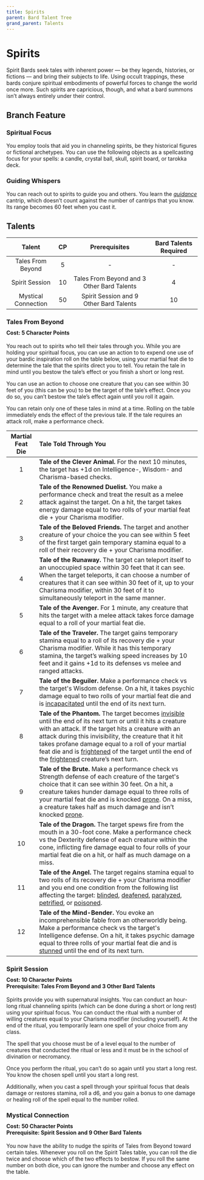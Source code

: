 ```yaml
---
title: Spirits
parent: Bard Talent Tree
grand_parent: Talents
---
```


# Spirits
Spirit Bards seek tales with inherent power — be they legends, histories, or fictions — and bring their subjects to life. Using occult trappings, these bards conjure spiritual embodiments of powerful forces to change the world once more. Such spirits are capricious, though, and what a bard summons isn’t always entirely under their control.

## Branch Feature

### Spiritual Focus
You employ tools that aid you in channeling spirits, be they historical figures or fictional archetypes. You can use the following objects as a spellcasting focus for your spells: a candle, crystal ball, skull, spirit board, or tarokka deck.

### Guiding Whispers
You can reach out to spirits to guide you and others. You learn the *[guidance](https://stormchaserroleplaying.com/stormchaserRPG/Spells/Cantrips/Divination/#guidance)* cantrip, which doesn’t count against the number of cantrips that you know. Its range becomes 60 feet when you cast it.

## Talents

| Talent | CP | Prerequisites | Bard Talents Required |
|:------:|:--:|:-------------:|:---------------------:|
| Tales From Beyond   | 5  | - | - |
| Spirit Session      | 10 | Tales From Beyond and 3 Other Bard Talents | 4 |
| Mystical Connection | 50 | Spirit Session and 9 Other Bard Talents | 10 |

### Tales From Beyond

<div style="margin-top:-10px;"></div>

#### **Cost:** 5 Character Points
You reach out to spirits who tell their tales through you. While you are holding your spiritual focus, you can use an action to to expend one use of your bardic inspiration roll on the table below, using your martial feat die to determine the tale that the spirits direct you to tell. You retain the tale in mind until you bestow the tale’s effect or you finish a short or long rest.

You can use an action to choose one creature that you can see within 30 feet of you (this can be you) to be the target of the tale’s effect. Once you do so, you can’t bestow the tale’s effect again until you roll it again.

You can retain only one of these tales in mind at a time. Rolling on the table immediately ends the effect of the previous tale. If the tale requires an attack roll, make a performance check.

| Martial Feat Die | Tale Told Through You |
|:----------------:|:----------------------|
| 1 | **Tale of the Clever Animal.** For the next 10 minutes, the target has +1d on Intelligence-, Wisdom- and Charisma-based checks. |
| 2 | **Tale of the Renowned Duelist.** You make a performance check and treat the result as a melee attack against the target. On a hit, the target takes energy damage equal to two rolls of your martial feat die + your Charisma modifier. |
| 3 | **Tale of the Beloved Friends.** The target and another creature of your choice the you can see within 5 feet of the first target gain temporary stamina equal to a roll of their recovery die + your Charisma modifier. |
| 4 | **Tale of the Runaway.** The target can teleport itself to an unoccupied space within 30 feet that it can see. When the target teleports, it can choose a number of creatures that it can see within 30 feet of it, up to your Charisma modifier, within 30 feet of it to simultaneously teleport in the same manner. |
| 5 | **Tale of the Avenger.** For 1 minute, any creature that hits the target with a melee attack takes force damage equal to a roll of your martial feat die. |
| 6 | **Tale of the Traveler.** The target gains temporary stamina equal to a roll of its recovery die + your Charisma modifier. While it has this temporary stamina, the target’s walking speed increases by 10 feet and it gains +1d to its defenses vs melee and ranged attacks. |
| 7 | **Tale of the Beguiler.** Make a performance check vs the target's Wisdom defense. On a hit, it takes psychic damage equal to two rolls of your martial feat die and is [incapacitated](https://stormchaserroleplaying.com/stormchaserRPG/Conditions/Incapacitated/) until the end of its next turn. |
| 8 | **Tale of the Phantom.** The target becomes [invisible](https://stormchaserroleplaying.com/stormchaserRPG/Conditions/Invisible/) until the end of its next turn or until it hits a creature with an attack. If the target hits a creature with an attack during this invisibility, the creature that it hit takes profane damage equal to a roll of your martial feat die and is [frightened](https://stormchaserroleplaying.com/stormchaserRPG/Conditions/Frightened/) of the target until the end of the [frightened](https://stormchaserroleplaying.com/stormchaserRPG/Conditions/Frightened/) creature’s next turn. |
| 9 | **Tale of the Brute.** Make a performance check vs Strength defense of each creature of the target's choice that it can see within 30 feet. On a hit, a creature takes hunder damage equal to three rolls of your martial feat die and is knocked [prone](https://stormchaserroleplaying.com/stormchaserRPG/Conditions/Prone/). On a miss, a creature takes half as much damage and isn’t knocked [prone](https://stormchaserroleplaying.com/stormchaserRPG/Conditions/Prone/). |
| 10 | **Tale of the Dragon.** The target spews fire from the mouth in a 30-foot cone. Make a performance check vs the Dexterity defense of each creature within the cone, inflicting fire damage equal to four rolls of your martial feat die on a hit, or half as much damage on a miss. |
| 11 | **Tale of the Angel.** The target regains stamina equal to two rolls of its recovery die + your Charisma modifier and you end one condition from the following list affecting the target: [blinded](https://stormchaserroleplaying.com/stormchaserRPG/Conditions/Blinded/), [deafened](https://stormchaserroleplaying.com/stormchaserRPG/Conditions/Deafened/), [paralyzed](https://stormchaserroleplaying.com/stormchaserRPG/Conditions/Paralysed/), [petrified](https://stormchaserroleplaying.com/stormchaserRPG/Conditions/Petrified/), or [poisoned](https://stormchaserroleplaying.com/stormchaserRPG/Conditions/Poisoned/). |
| 12 | **Tale of the Mind-Bender.** You evoke an incomprehensible fable from an otherworldly being. Make a performance check vs the target's Intelligence defense. On a hit, it takes psychic damage equal to three rolls of your martial feat die and is [stunned](https://stormchaserroleplaying.com/stormchaserRPG/Conditions/Stunned/) until the end of its next turn. |

### Spirit Session

<div style="margin-top:-10px;"></div>

#### **Cost:** 10 Character Points<br>**Prerequisite:** Tales From Beyond and 3 Other Bard Talents
Spirits provide you with supernatural insights. You can conduct an hour-long ritual channeling spirits (which can be done during a short or long rest) using your spiritual focus. You can conduct the ritual with a number of willing creatures equal to your Charisma modifier (including yourself). At the end of the ritual, you temporarily learn one spell of your choice from any class.

The spell that you choose must be of a level equal to the number of creatures that conducted the ritual or less and it must be in the school of divination or necromancy.

Once you perform the ritual, you can’t do so again until you start a long rest. You know the chosen spell until you start a long rest.

Additionally, when you cast a spell through your spiritual focus that deals damage or restores stamina, roll a d6, and you gain a bonus to one damage or healing roll of the spell equal to the number rolled.

### Mystical Connection

<div style="margin-top:-10px;"></div>

#### **Cost:** 50 Character Points<br>**Prerequisite:** Spirit Session and 9 Other Bard Talents
You now have the ability to nudge the spirits of Tales from Beyond toward certain tales. Whenever you roll on the Spirit Tales table, you can roll the die twice and choose which of the two effects to bestow. If you roll the same number on both dice, you can ignore the number and choose any effect on the table.
